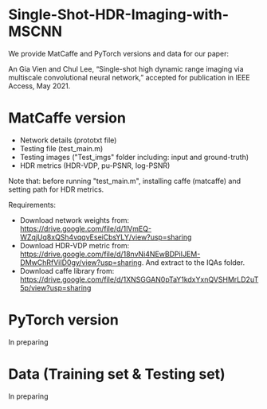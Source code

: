 # Single-Shot-HDR-Imaging-with-MSCNN

We provide MatCaffe and PyTorch versions and data for our paper:

An Gia Vien and Chul Lee, “Single-shot high dynamic range imaging via multiscale convolutional neural network,” accepted for publication in IEEE Access, May 2021.

# MatCaffe version
+ Network details (prototxt file)
+ Testing file (test_main.m)
+ Testing images ("Test_imgs" folder including: input and ground-truth)
+ HDR metrics (HDR-VDP, pu-PSNR, log-PSNR)

Note that: before running "test_main.m", installing caffe (matcaffe) and setting path for HDR metrics.

Requirements:
+ Download network weights from: https://drive.google.com/file/d/1lVmEQ-WZqjUq8xQSh4vqqvEseiCbsYLY/view?usp=sharing 
+ Download HDR-VDP metric from: https://drive.google.com/file/d/18nvNi4NEwBDPiIJEM-DMwChRfViID0gy/view?usp=sharing. And extract to the IQAs folder.
+ Download caffe library from: https://drive.google.com/file/d/1XNSGGAN0pTaY1kdxYxnQVSHMrLD2uT5p/view?usp=sharing

# PyTorch version
In preparing

# Data (Training set & Testing set)
In preparing
